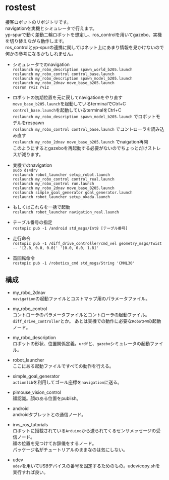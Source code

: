# rostest
接客ロボットのリポジトリです。  
navigationを実機とシミュレータで行えます。  
yp-spurで動く差動二輪ロボットを想定し、ros_controlを用いてgazebo、実機を切り替えながら動作します。  
ros_controlとyp-spurの連携に関してはネット上にあまり情報を見かけないので何かの参考になるかもしれません。  
 
* シミュレータでのnavigation  
`roslaunch my_robo_description spawn_world_b205.launch`  
`roslaunch my_robo_control control_base.launch`  
`roslaunch my_robo_description spawn_model_b205.launch`  
`roslaunch my_robo_2dnav move_base_b205.launch`  
`rosrun rviz rviz`  

* ロボットの初期位置を元に戻してnavigationをやり直す  
`move_base_b205.launch`を起動しているterminalでCtrl+C  
`control_base.launch`を起動しているterminalをCtrl+C  
`roslaunch my_robo_description spawn_model_b205.launch` でロボットモデルをrespawn  
`roslaunch my_robo_control control_base.launch` でコントローラを読み込み直す  
`roslaunch my_robo_2dnav move_base_b205.launch` でnaigation再開  
このようにするとgazeboを再起動する必要がないのでちょっとだけストレスが減ります。  
  
* 実機でのnavigation  
`sudo ds4drv`  
`roslaunch robot_launcher setup_robot.launch`  
`roslaunch my_robo_control control_real.launch`  
`roslaunch my_robo_control run.launch`  
`roslaunch my_robo_2dnav move_base_B205.launch`  
`roslaunch simple_goal_generator goal_generator.launch`  
`roslaunch robot_launcher setup_okada.launch`  

* もしくはこれらを一括で起動  
`roslaunch robot_launcher navigation_real.launch`  

* テーブル番号の指定  
`rostopic pub -1 /android std_msgs/Int8 [テーブル番号]`  

* 走行命令  
`rostopic pub -1 /diff_drive_controller/cmd_vel geometry_msgs/Twist -- '[2.0, 0.0, 0.0]' '[0.0, 0.0, 1.8]'`  

* 首回転命令  
`rostopic pub -1 /robotics_cmd std_msgs/String 'CMNL30'`  


## 構成

* my_robo_2dnav  
  `navigation`の起動ファイルとコストマップ用のパラメータファイル。

* my_robo_control  
  コントローラのパラメータファイルとコントローラの起動ファイル。`diff_drive_controller`とか。
  あとは実機での動作に必要な`RobotHW`の起動ノード。
  
* my_robo_description  
  ロボットの形状、位置関係定義。`urdf`と、`gazebo`シミュレータの起動ファイル。
  
* robot_launcher  
  ここにある起動ファイルですべての動作を行える。
  
* simple_goal_generator  
  `actionlib`を利用してゴール座標を`navigation`に送る。

* pimouse_vision_control  
  顔認識。顔のある位置をpublish。
  
* android  
  androidタブレットとの通信ノード。
  
* irvs_ros_tutorials  
  ロボットに搭載されている`Arduino`から送られてくるセンサメッセージの受信ノード。  
  顔の位置を見つけてお辞儀をするノード。  
  パッケージ名がチュートリアルのままなのは気にしない。
  
* udev  
  `udev`を用いてUSBデバイスの番号を固定するためのもの。udev/copy.shを実行すれば良い。
